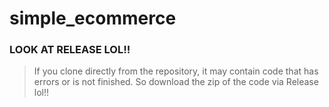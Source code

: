 # simple_ecommerce

### LOOK AT RELEASE LOL!!
> If you clone directly from the repository,
> it may contain code that has errors or is not finished.
> So download the zip of the code via Release lol!!